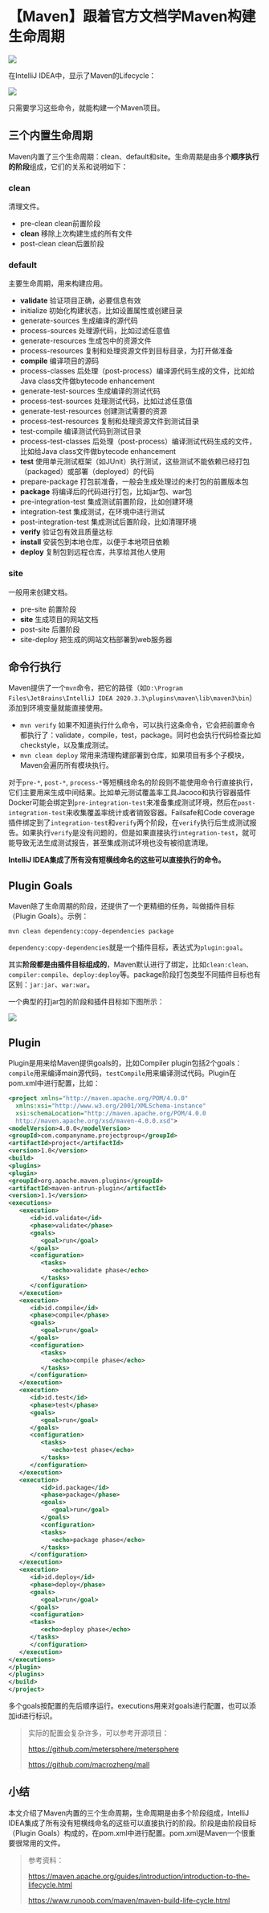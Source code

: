 # 【Maven】跟着官方文档学Maven构建生命周期
![](../wanggang.png)

在IntelliJ IDEA中，显示了Maven的Lifecycle：

![](001001-【Maven】跟着官方文档学Maven构建生命周期/image-20210620235453707.png)

只需要学习这些命令，就能构建一个Maven项目。

## 三个内置生命周期

Maven内置了三个生命周期：clean、default和site。生命周期是由多个**顺序执行的阶段**组成，它们的关系和说明如下：

### clean

清理文件。

- pre-clean clean前置阶段
- **clean** 移除上次构建生成的所有文件
- post-clean clean后置阶段

### default

主要生命周期，用来构建应用。

- **validate** 验证项目正确，必要信息有效
- initialize 初始化构建状态，比如设置属性或创建目录
- generate-sources 生成编译的源代码
- process-sources 处理源代码，比如过滤任意值
- generate-resources 生成包中的资源文件
- process-resources 复制和处理资源文件到目标目录，为打开做准备
- **compile** 编译项目的源码
- process-classes 后处理（post-process）编译源代码生成的文件，比如给Java class文件做bytecode enhancement
- generate-test-sources 生成编译的测试代码
- process-test-sources 处理测试代码，比如过滤任意值
- generate-test-resources 创建测试需要的资源
- process-test-resources 复制和处理资源文件到测试目录
- test-compile 编译测试代码到测试目录
- process-test-classes 后处理（post-process）编译测试代码生成的文件，比如给Java class文件做bytecode enhancement
- **test** 使用单元测试框架（如JUnit）执行测试，这些测试不能依赖已经打包（packaged）或部署（deployed）的代码
- prepare-package 打包前准备，一般会生成处理过的未打包的前置版本包
- **package** 将编译后的代码进行打包，比如jar包、war包
- pre-integration-test 集成测试前置阶段，比如创建环境
- integration-test 集成测试，在环境中进行测试
- post-integration-test 集成测试后置阶段，比如清理环境
- **verify** 验证包有效且质量达标
- **install** 安装包到本地仓库，以便于本地项目依赖
- **deploy** 复制包到远程仓库，共享给其他人使用

### site

一般用来创建文档。

- pre-site 前置阶段
- **site** 生成项目的网站文档
- post-site 后置阶段
- site-deploy 把生成的网站文档部署到web服务器

## 命令行执行

Maven提供了一个`mvn`命令，把它的路径（如`D:\Program Files\JetBrains\IntelliJ IDEA 2020.3.3\plugins\maven\lib\maven3\bin`）添加到环境变量就能直接使用。

- `mvn verify` 如果不知道执行什么命令，可以执行这条命令，它会把前置命令都执行了：validate，compile，test，package。同时也会执行代码检查比如checkstyle，以及集成测试。
- `mvn clean deploy` 常用来清理构建部署到仓库，如果项目有多个子模块，Maven会遍历所有模块执行。

对于`pre-*`, `post-*`, `process-*`等短横线命名的阶段则不能使用命令行直接执行，它们主要用来生成中间结果。比如单元测试覆盖率工具Jacoco和执行容器插件Docker可能会绑定到`pre-integration-test`来准备集成测试环境，然后在`post-integration-test`来收集覆盖率统计或者销毁容器。Failsafe和Code coverage插件绑定到了`integration-test`和`verify`两个阶段，在`verify`执行后生成测试报告。如果执行`verify`是没有问题的，但是如果直接执行`integration-test`，就可能导致无法生成测试报告，甚至集成测试环境也没有被彻底清理。

**IntelliJ IDEA集成了所有没有短横线命名的这些可以直接执行的命令。**

## Plugin Goals

Maven除了生命周期的阶段，还提供了一个更精细的任务，叫做插件目标（Plugin Goals）。示例：

```
mvn clean dependency:copy-dependencies package
```

`dependency:copy-dependencies`就是一个插件目标，表达式为`plugin:goal`。

其实**阶段都是由插件目标组成的**，Maven默认进行了绑定，比如`clean:clean`、`compiler:compile`、`deploy:deploy`等。package阶段打包类型不同插件目标也有区别：`jar:jar`、`war:war`。

一个典型的打jar包的阶段和插件目标如下图所示：

![](001001-【Maven】跟着官方文档学Maven构建生命周期/image-20210626123346245.png)

## Plugin

Plugin是用来给Maven提供goals的，比如Compiler plugin包括2个goals：`compile`用来编译main源代码，`testCompile`用来编译测试代码。Plugin在pom.xml中进行配置，比如：

```xml
<project xmlns="http://maven.apache.org/POM/4.0.0"
  xmlns:xsi="http://www.w3.org/2001/XMLSchema-instance"
  xsi:schemaLocation="http://maven.apache.org/POM/4.0.0
  http://maven.apache.org/xsd/maven-4.0.0.xsd">
<modelVersion>4.0.0</modelVersion>
<groupId>com.companyname.projectgroup</groupId>
<artifactId>project</artifactId>
<version>1.0</version>
<build>
<plugins>
<plugin>
<groupId>org.apache.maven.plugins</groupId>
<artifactId>maven-antrun-plugin</artifactId>
<version>1.1</version>
<executions>
   <execution>
      <id>id.validate</id>
      <phase>validate</phase>
      <goals>
         <goal>run</goal>
      </goals>
      <configuration>
         <tasks>
            <echo>validate phase</echo>
         </tasks>
      </configuration>
   </execution>
   <execution>
      <id>id.compile</id>
      <phase>compile</phase>
      <goals>
         <goal>run</goal>
      </goals>
      <configuration>
         <tasks>
            <echo>compile phase</echo>
         </tasks>
      </configuration>
   </execution>
   <execution>
      <id>id.test</id>
      <phase>test</phase>
      <goals>
         <goal>run</goal>
      </goals>
      <configuration>
         <tasks>
            <echo>test phase</echo>
         </tasks>
      </configuration>
   </execution>
   <execution>
         <id>id.package</id>
         <phase>package</phase>
         <goals>
            <goal>run</goal>
         </goals>
         <configuration>
         <tasks>
            <echo>package phase</echo>
         </tasks>
      </configuration>
   </execution>
   <execution>
      <id>id.deploy</id>
      <phase>deploy</phase>
      <goals>
         <goal>run</goal>
      </goals>
      <configuration>
      <tasks>
         <echo>deploy phase</echo>
      </tasks>
      </configuration>
   </execution>
</executions>
</plugin>
</plugins>
</build>
</project>
```

多个goals按配置的先后顺序运行。executions用来对goals进行配置，也可以添加id进行标识。

> 实际的配置会复杂许多，可以参考开源项目：
>
> https://github.com/metersphere/metersphere
>
> https://github.com/macrozheng/mall

## 小结

本文介绍了Maven内置的三个生命周期，生命周期是由多个阶段组成，IntelliJ IDEA集成了所有没有短横线命名的这些可以直接执行的阶段。阶段是由阶段目标（Plugin Goals）构成的，在pom.xml中进行配置。pom.xml是Maven一个很重要很常用的文件。

> 参考资料：
>
> https://maven.apache.org/guides/introduction/introduction-to-the-lifecycle.html
>
> https://www.runoob.com/maven/maven-build-life-cycle.html